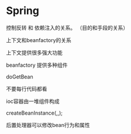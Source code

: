 # Spring

控制反转 和 依赖注入的关系。    （目的和手段的关系）



上下文和beanfactory的关系

上下文提供很多强大功能

beanfactory 提供多种组件



doGetBean

不要每行代码都看



ioc容器由一堆组件构成 



createBeanInstance(,,);

后置处理器可以修改bean行为和属性